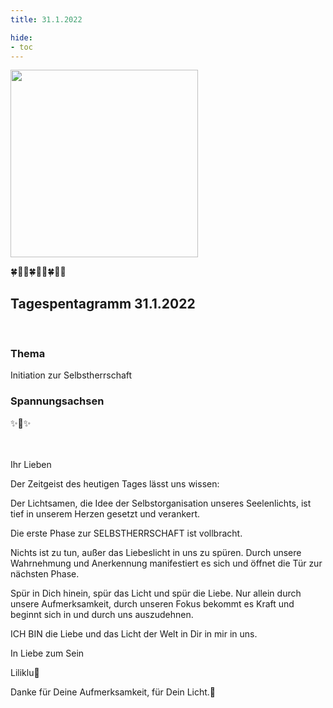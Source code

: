 ```yaml
---
title: 31.1.2022

hide:
- toc
---
```


<style>
img {
  width: 300px;
  max-width: 99%
}
</style>

![](/img/2022-01-31.png)

🍀🦋💚🍀🦋💚🍀🦋💚

## Tagespentagramm 31.1.2022
<br>

### Thema
Initiation zur Selbstherrschaft
<br>

### Spannungsachsen

✨🧚✨
<br><br><br>




Ihr Lieben

Der Zeitgeist des heutigen Tages lässt uns wissen:

Der Lichtsamen, die Idee der Selbstorganisation unseres Seelenlichts, ist tief in unserem Herzen gesetzt und verankert.

Die erste Phase zur SELBSTHERRSCHAFT ist vollbracht.

Nichts ist zu tun, außer das Liebeslicht in uns zu spüren. Durch unsere Wahrnehmung und Anerkennung manifestiert es sich und öffnet die Tür zur nächsten Phase.

Spür in Dich hinein, spür das Licht und spür die Liebe. Nur allein durch unsere Aufmerksamkeit, durch unseren Fokus bekommt es Kraft und beginnt sich in und durch uns auszudehnen.

ICH BIN die Liebe und das Licht der Welt in Dir in mir in uns.

In Liebe zum Sein

Liliklu🦋

Danke für Deine Aufmerksamkeit, für Dein Licht.💞
